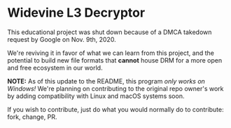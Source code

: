 # Widevine L3 Decryptor

This educational project was shut down because of a DMCA takedown request by Google on Nov. 9th, 2020.

We're reviving it in favor of what we can learn from this project, and the potential to build new file formats that **cannot** house DRM for a more open and free ecosystem in our world.

**NOTE:** As of this update to the README, this program _only works on Windows!_ We're planning on contributing to the original repo owner's work by adding compatibility with Linux and macOS systems soon. 

If you wish to contribute, just do what you would normally do to contribute: fork, change, PR.
